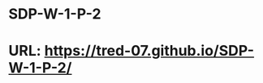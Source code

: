 # SDP-W-1-P-2

# URL: <a href="https://tred-07.github.io/SDP-W-1-P-2/">https://tred-07.github.io/SDP-W-1-P-2/</a>